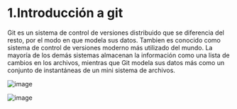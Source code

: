 # 1.Introducción a git

Git es un sistema de control de versiones distribuido que se diferencia del resto, por el modo en que modela sus datos. Tambien es conocido como
sistema de control de versiones moderno más utilizado del mundo.  La mayoría de los demás sistemas almacenan la información como una lista de cambios en los archivos, mientras que Git modela sus datos más como un
conjunto de instantáneas de un mini sistema de archivos.<br>

![image](https://user-images.githubusercontent.com/30872921/132282617-149d1590-0310-4d34-82e2-5e6c83780673.png)


![image](https://user-images.githubusercontent.com/30872921/132283709-cf803116-33a6-40cf-bae0-c5ac11a2883f.png)
